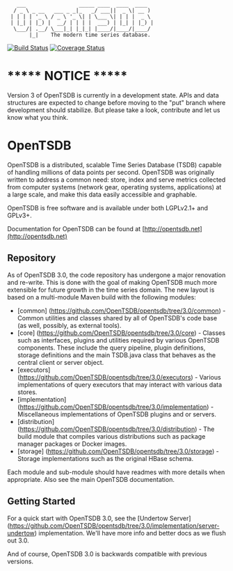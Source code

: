        ___                 _____ ____  ____  ____
      / _ \ _ __   ___ _ _|_   _/ ___||  _ \| __ )
     | | | | '_ \ / _ \ '_ \| | \___ \| | | |  _ \
     | |_| | |_) |  __/ | | | |  ___) | |_| | |_) |
      \___/| .__/ \___|_| |_|_| |____/|____/|____/
           |_|    The modern time series database.

[![Build Status](https://travis-ci.org/manolama/opentsdb.svg?branch=3.0)](https://travis-ci.org/manolama/opentsdb) [![Coverage Status](https://coveralls.io/repos/github/OpenTSDB/opentsdb/badge.svg?branch=3.0)](https://coveralls.io/github/OpenTSDB/opentsdb?branch=3.0)
# ***** NOTICE *****
Version 3 of OpenTSDB is currently in a development state. APIs and data
structures are expected to change before moving to the "put" branch where
development should stabilize. But please take a look, contribute and let
us know what you think.

# OpenTSDB

OpenTSDB is a distributed, scalable Time Series Database (TSDB) capable of handling millions of data points per second.  OpenTSDB was originally written to address a common need: store, index
and serve metrics collected from computer systems (network gear, operating
systems, applications) at a large scale, and make this data easily accessible
and graphable. 

OpenTSDB is free software and is available under both LGPLv2.1+ and GPLv3+.

Documentation for OpenTSDB can be found at [http://opentsdb.net](http://opentsdb.net)

## Repository

As of OpenTSDB 3.0, the code repository has undergone a major renovation and re-write. This is done with the goal of making OpenTSDB much more extensible for future growth in the time series domain. The new layout is based on a multi-module Maven build with the following modules:

* [common] (https://github.com/OpenTSDB/opentsdb/tree/3.0/common) - Common utilities and classes shared by all of OpenTSDB's code base (as well, possibly, as external tools).
* [core] (https://github.com/OpenTSDB/opentsdb/tree/3.0/core) - Classes such as interfaces, plugins and utilities required by various OpenTSDB components. These include the query pipeline, plugin definitions, storage definitions and the main TSDB.java class that behaves as the central client or server object.
* [executors] (https://github.com/OpenTSDB/opentsdb/tree/3.0/executors) - Various implementations of query executors that may interact with various data stores.
* [implementation] (https://github.com/OpenTSDB/opentsdb/tree/3.0/implementation) - Miscellaneous implementations of OpenTSDB plugins and or servers.
* [distribution] (https://github.com/OpenTSDB/opentsdb/tree/3.0/distribution) - The build module that compiles various distributions such as package manager packages or Docker images.
* [storage] (https://github.com/OpenTSDB/opentsdb/tree/3.0/storage) - Storage implementations such as the original HBase schema.

Each module and sub-module should have readmes with more details when appropriate. Also see the main OpenTSDB documentation.

## Getting Started

For a quick start with OpenTSDB 3.0, see the [Undertow Server] (https://github.com/OpenTSDB/opentsdb/tree/3.0/implementation/server-undertow) implementation. We'll have more info and better docs as we flush out 3.0.

And of course, OpenTSDB 3.0 is backwards compatible with previous versions.